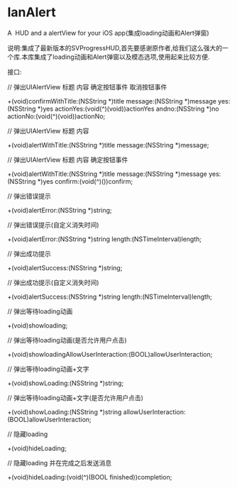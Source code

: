 IanAlert
========

<p class="p1"><span class="s1">A<span class="Apple-converted-space">  </span>HUD and a alertView for your iOS app(</span><span class="s2">集成</span><span class="s1">loading</span><span class="s2">动画和</span><span class="s1">Alert</span><span class="s2">弹窗</span><span class="s1">)</span></p>
<p class="p3"><span class="s1">说明</span><span class="s3">:</span><span class="s1">集成了最新版本的</span><span class="s3">SVProgressHUD,</span><span class="s1">首先要感谢原作者</span><span class="s3">,</span><span class="s1">给我们这么强大的一个库</span><span class="s3">.</span><span class="s1">本库集成了</span><span class="s3">loading</span><span class="s1">动画和</span><span class="s3">Alert</span><span class="s1">弹窗以及模态选项</span><span class="s3">,</span><span class="s1">使用起来比较方便</span><span class="s3">.</span></p>
<p class="p3"><span class="s1">接口</span><span class="s3">:</span></p>
<p class="p1"><span class="s1">// </span><span class="s2">弹出</span><span class="s1">UIAlertView </span><span class="s2">标题</span> <span class="s2">内容</span> <span class="s2">确定按钮事件</span> <span class="s2">取消按钮事件</span></p>
<p class="p1"><span class="s1">+(void)confirmWithTitle:(NSString *)title message:(NSString *)message yes:(NSString *)yes actionYes:(void(^)(void))actionYes andno:(NSString *)no actionNo:(void(^)(void))actionNo;</span></p>
<p class="p1"><span class="s1">// </span><span class="s2">弹出</span><span class="s1">UIAlertView </span><span class="s2">标题</span> <span class="s2">内容</span></p>
<p class="p1"><span class="s1">+(void)alertWithTitle:(NSString *)title message:(NSString *)message;</span></p>
<p class="p1"><span class="s1">// </span><span class="s2">弹出</span><span class="s1">UIAlertView </span><span class="s2">标题</span> <span class="s2">内容</span> <span class="s2">确定按钮事件</span></p>
<p class="p1"><span class="s1">+(void)alertWithTitle:(NSString *)title message:(NSString *)message yes:(NSString *)yes confirm:(void(^)())confirm;</span></p>
<p class="p3"><span class="s3">// </span><span class="s1">弹出错误提示</span></p>
<p class="p1"><span class="s1">+(void)alertError:(NSString *)string;</span></p>
<p class="p3"><span class="s3">// </span><span class="s1">弹出错误提示</span><span class="s3">(</span><span class="s1">自定义消失时间</span><span class="s3">)</span></p>
<p class="p1"><span class="s1">+(void)alertError:(NSString *)string length:(NSTimeInterval)length;</span></p>
<p class="p3"><span class="s3">// </span><span class="s1">弹出成功提示</span></p>
<p class="p1"><span class="s1">+(void)alertSuccess:(NSString *)string;</span></p>
<p class="p3"><span class="s3">// </span><span class="s1">弹出成功提示</span><span class="s3">(</span><span class="s1">自定义消失时间</span><span class="s3">)</span></p>
<p class="p1"><span class="s1">+(void)alertSuccess:(NSString *)string length:(NSTimeInterval)length;</span></p>
<p class="p1"><span class="s1">// </span><span class="s2">弹出等待</span><span class="s1">loading</span><span class="s2">动画</span></p>
<p class="p1"><span class="s1">+(void)showloading;</span></p>
<p class="p3"><span class="s3">// </span><span class="s1">弹出等待</span><span class="s3">loading</span><span class="s1">动画</span><span class="s3">(</span><span class="s1">是否允许用户点击</span><span class="s3">)</span></p>
<p class="p1"><span class="s1">+(void)showloadingAllowUserInteraction:(BOOL)allowUserInteraction;</span></p>
<p class="p1"><span class="s1">// </span><span class="s2">弹出等待</span><span class="s1">loading</span><span class="s2">动画</span><span class="s1">+</span><span class="s2">文字</span></p>
<p class="p1"><span class="s1">+(void)showLoading:(NSString *)string;</span></p>
<p class="p3"><span class="s3">// </span><span class="s1">弹出等待</span><span class="s3">loading</span><span class="s1">动画</span><span class="s3">+</span><span class="s1">文字</span><span class="s3">(</span><span class="s1">是否允许用户点击</span><span class="s3">)</span></p>
<p class="p1"><span class="s1">+(void)showLoading:(NSString *)string allowUserInteraction:(BOOL)allowUserInteraction;</span></p>
<p class="p1"><span class="s1">// </span><span class="s2">隐藏</span><span class="s1">loading</span></p>
<p class="p1"><span class="s1">+(void)hideLoading;</span></p>
<p class="p3"><span class="s3">// </span><span class="s1">隐藏</span><span class="s3">loading </span><span class="s1"> 并在完成之后发送消息 </span></p>

<p class="p1"><span class="s1">+(void)hideLoading:(void(^)(BOOL finished))completion;</span></p>
